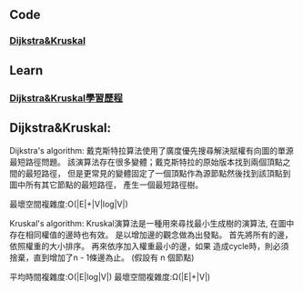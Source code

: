 ## Code
### [Dijkstra&Kruskal](https://github.com/Teresakao0421/teresa/blob/master/HW6/Dijkstra_06170215.py)

## Learn
### [Dijkstra&Kruskal學習歷程](https://github.com/Teresakao0421/teresa/blob/master/HW6/Dijkstra與Kruskal流程圖%20程式碼學習歷程與Dijkstra與Kruskal原理說明.ipynb)

## Dijkstra&Kruskal:
Dijkstra's algorithm:
戴克斯特拉算法使用了廣度優先搜尋解決賦權有向圖的單源最短路徑問題。
該演算法存在很多變體；戴克斯特拉的原始版本找到兩個頂點之間的最短路徑，
但是更常見的變體固定了一個頂點作為源節點然後找到該頂點到圖中所有其它節點的最短路徑，
產生一個最短路徑樹。

最壞空間複雜度:O(|E|+|V|log|V|)

Kruskal's algorithm:
Kruskal演算法是一種用來尋找最小生成樹的演算法,
在圖中存在相同權值的邊時也有效。
是以增加邊的觀念做為出發點。
首先將所有的邊，依照權重的大小排序。
再來依序加入權重最小的邊，如果 造成cycle時，則必須捨棄，直到增加了n - 1條邊為止。
(假設有 n 個節點)

平均時間複雜度:O(|E|log|V|)
最壞空間複雜度:Ω(|E|+|V|)
